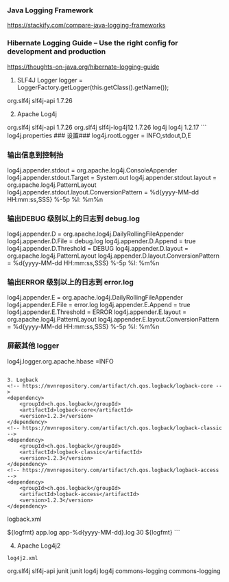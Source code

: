 
### Java Logging Framework
https://stackify.com/compare-java-logging-frameworks

### Hibernate Logging Guide – Use the right config for development and production
https://thoughts-on-java.org/hibernate-logging-guide

1. SLF4J
Logger logger = LoggerFactory.getLogger(this.getClass().getName());
<!-- https://mvnrepository.com/artifact/org.slf4j/slf4j-api -->
<dependency>
    <groupId>org.slf4j</groupId>
    <artifactId>slf4j-api</artifactId>
    <version>1.7.26</version>
</dependency>

2. Apache Log4j
<!-- https://mvnrepository.com/artifact/org.slf4j/slf4j-api -->
<dependency>
    <groupId>org.slf4j</groupId>
    <artifactId>slf4j-api</artifactId>
    <version>1.7.26</version>
</dependency>
<!-- https://mvnrepository.com/artifact/org.slf4j/slf4j-log4j12 -->
<dependency>
    <groupId>org.slf4j</groupId>
    <artifactId>slf4j-log4j12</artifactId>
    <version>1.7.26</version>
</dependency>
<!-- https://mvnrepository.com/artifact/log4j/log4j -->
<dependency>
    <groupId>log4j</groupId>
    <artifactId>log4j</artifactId>
    <version>1.2.17</version>
</dependency>
```
log4j.properties
### 设置###
log4j.rootLogger = INFO,stdout,D,E

### 输出信息到控制抬 ###
log4j.appender.stdout = org.apache.log4j.ConsoleAppender
log4j.appender.stdout.Target = System.out
log4j.appender.stdout.layout = org.apache.log4j.PatternLayout
log4j.appender.stdout.layout.ConversionPattern = %d{yyyy-MM-dd HH:mm:ss,SSS} %-5p %l: %m%n

### 输出DEBUG 级别以上的日志到 debug.log ###
log4j.appender.D = org.apache.log4j.DailyRollingFileAppender
log4j.appender.D.File = debug.log
log4j.appender.D.Append = true
log4j.appender.D.Threshold = DEBUG
log4j.appender.D.layout = org.apache.log4j.PatternLayout
log4j.appender.D.layout.ConversionPattern = %d{yyyy-MM-dd HH:mm:ss,SSS} %-5p %l: %m%n

### 输出ERROR 级别以上的日志到 error.log ###
log4j.appender.E = org.apache.log4j.DailyRollingFileAppender
log4j.appender.E.File = error.log
log4j.appender.E.Append = true
log4j.appender.E.Threshold = ERROR
log4j.appender.E.layout = org.apache.log4j.PatternLayout
log4j.appender.E.layout.ConversionPattern = %d{yyyy-MM-dd HH:mm:ss,SSS} %-5p %l: %m%n

### 屏蔽其他 logger ###
log4j.logger.org.apache.hbase =INFO
```

3. Logback
<!-- https://mvnrepository.com/artifact/ch.qos.logback/logback-core -->
<dependency>
    <groupId>ch.qos.logback</groupId>
    <artifactId>logback-core</artifactId>
    <version>1.2.3</version>
</dependency>
<!-- https://mvnrepository.com/artifact/ch.qos.logback/logback-classic -->
<dependency>
    <groupId>ch.qos.logback</groupId>
    <artifactId>logback-classic</artifactId>
    <version>1.2.3</version>
</dependency>
<!-- https://mvnrepository.com/artifact/ch.qos.logback/logback-access -->
<dependency>
    <groupId>ch.qos.logback</groupId>
    <artifactId>logback-access</artifactId>
    <version>1.2.3</version>
</dependency>
```
logback.xml
<?xml version="1.0" encoding="UTF-8"?>
<!--每天生成一个文件, 归档文件保存30天-->
<configuration scan="true" scanPeriod="60" debug="false">
   <!--设置自定义logfmt属性-->
   <property name="logfmt" value="%d{HH:mm:ss.SSS} [%-5level] [%thread] [%logger] %msg%n"/>
   <!--控制台输出日志-->
   <appender name="CONSOLE" class="ch.qos.logback.core.ConsoleAppender">
      <!--设置控制台输出日志的格式-->
      <encoder>
         <pattern>${logfmt}</pattern>
      </encoder>
   </appender>
   <!--滚动记录日志文件-->
   <appender name="FILE" class="ch.qos.logback.core.rolling.RollingFileAppender">
      <!--当天生成的日志文件名称-->
      <file>app.log</file>
      <!--根据时间来记录日志文件-->
      <rollingPolicy class="ch.qos.logback.core.rolling.TimeBasedRollingPolicy">
         <!--归档日志文件的名称-->
         <fileNamePattern>app-%d{yyyy-MM-dd}.log</fileNamePattern>
         <!--归档文件保存30天-->
         <maxHistory>30</maxHistory>
      </rollingPolicy>
      <!--生成的日志信息格式-->
      <encoder>
         <pattern>${logfmt}</pattern>
      </encoder>
   </appender>
   <!--根root logger-->
   <root level="DEBUG">
      <!--设置根logger的日志输出目的地-->
      <appender-ref ref="FILE"/>
      <appender-ref ref="CONSOLE"/>
   </root>
</configuration>
```

4. Apache Log4j2
```
log4j2.xml
```















<exclusions>
	<exclusion>
	    <groupId>org.slf4j</groupId>
	    <artifactId>slf4j-api</artifactId>
	</exclusion>
	<exclusion>
	    <groupId>junit</groupId>
	    <artifactId>junit</artifactId>
	</exclusion>
	<exclusion>
	    <groupId>log4j</groupId>
	    <artifactId>log4j</artifactId>
	</exclusion>
	<exclusion>
	    <groupId>commons-logging</groupId>
	    <artifactId>commons-logging</artifactId>
	</exclusion>
</exclusions>